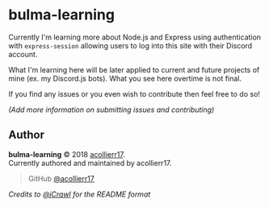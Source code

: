 # bulma-learning
Currently I'm learning more about Node.js and Express using authentication with `express-session` allowing users to log into this site with their Discord account.

What I'm learning here will be later applied to current and future projects of mine (ex. my Discord.js bots). What you see here overtime is not final.

If you find any issues or you even wish to contribute then feel free to do so!

*(Add more information on submitting issues and contributing)*

## Author
**bulma-learning** © 2018 [acollierr17](https://github.com/acollierr17).  
Currently authored and maintained by acollierr17.

> GitHub [@acollierr17](https://github.com/acollierr17)

*Credits to [@iCrawl](https://github.com/iCrawl) for the README format*